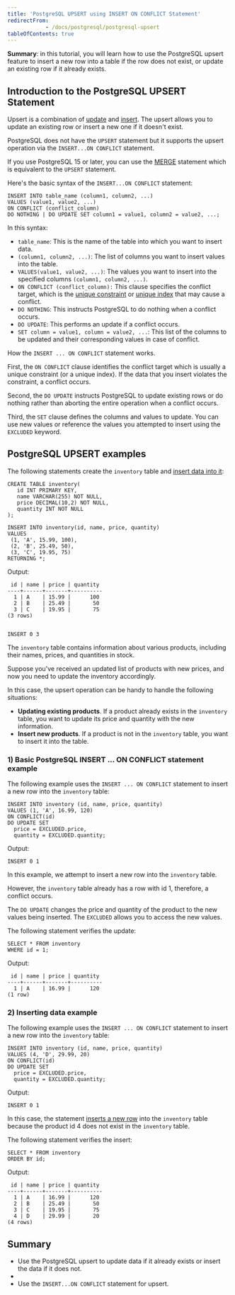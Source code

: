 ```yaml
---
title: 'PostgreSQL UPSERT using INSERT ON CONFLICT Statement'
redirectFrom: 
            - /docs/postgresql/postgresql-upsert
tableOfContents: true
---
```


**Summary**: in this tutorial, you will learn how to use the PostgreSQL upsert feature to insert a new row into a table if the row does not exist, or update an existing row if it already exists.

## Introduction to the PostgreSQL UPSERT Statement

Upsert is a combination of [update](/docs/postgresql/postgresql-update) and [insert](https://www.postgresqltutorial.com/postgresql-tutorial/postgresql-insert). The upsert allows you to update an existing row or insert a new one if it doesn't exist.

PostgreSQL does not have the `UPSERT` statement but it supports the upsert operation via the `INSERT...ON CONFLICT` statement.

If you use PostgreSQL 15 or later, you can use the [MERGE](/docs/postgresql/postgresql-merge) statement which is equivalent to the `UPSERT` statement.

Here's the basic syntax of the `INSERT...ON CONFLICT` statement:

```
INSERT INTO table_name (column1, column2, ...)
VALUES (value1, value2, ...)
ON CONFLICT (conflict_column)
DO NOTHING | DO UPDATE SET column1 = value1, column2 = value2, ...;
```

In this syntax:

- `table_name`: This is the name of the table into which you want to insert data.
- `(column1, column2, ...)`: The list of columns you want to insert values into the table.
- `VALUES(value1, value2, ...)`: The values you want to insert into the specified columns `(column1, column2, ...)`.
- `ON CONFLICT (conflict_column):` This clause specifies the conflict target, which is the [unique constraint](/docs/postgresql/postgresql-unique-constraint) or [unique index](https://www.postgresqltutorial.com/postgresql-indexes/postgresql-unique-index) that may cause a conflict.
- `DO NOTHING`: This instructs PostgreSQL to do nothing when a conflict occurs.
- `DO UPDATE`: This performs an update if a conflict occurs.
- `SET column = value1, column = value2, ...`: This list of the columns to be updated and their corresponding values in case of conflict.

How the `INSERT ... ON CONFLICT` statement works.

First, the `ON CONFLICT` clause identifies the conflict target which is usually a unique constraint (or a unique index). If the data that you insert violates the constraint, a conflict occurs.

Second, the `DO UPDATE` instructs PostgreSQL to update existing rows or do nothing rather than aborting the entire operation when a conflict occurs.

Third, the `SET` clause defines the columns and values to update. You can use new values or reference the values you attempted to insert using the `EXCLUDED` keyword.

## PostgreSQL UPSERT examples

The following statements create the `inventory` table and [insert data into it](/docs/postgresql/postgresql-insert):

```
CREATE TABLE inventory(
   id INT PRIMARY KEY,
   name VARCHAR(255) NOT NULL,
   price DECIMAL(10,2) NOT NULL,
   quantity INT NOT NULL
);

INSERT INTO inventory(id, name, price, quantity)
VALUES
 (1, 'A', 15.99, 100),
 (2, 'B', 25.49, 50),
 (3, 'C', 19.95, 75)
RETURNING *;
```

Output:

```
 id | name | price | quantity
----+------+-------+----------
  1 | A    | 15.99 |      100
  2 | B    | 25.49 |       50
  3 | C    | 19.95 |       75
(3 rows)


INSERT 0 3
```

The `inventory` table contains information about various products, including their names, prices, and quantities in stock.

Suppose you've received an updated list of products with new prices, and now you need to update the inventory accordingly.

In this case, the upsert operation can be handy to handle the following situations:

- **Updating existing products**. If a product already exists in the `inventory` table, you want to update its price and quantity with the new information.
- **Insert new products**. If a product is not in the `inventory` table, you want to insert it into the table.

### 1) Basic PostgreSQL INSERT ... ON CONFLICT statement example

The following example uses the `INSERT ... ON CONFLICT` statement to insert a new row into the `inventory` table:

```
INSERT INTO inventory (id, name, price, quantity)
VALUES (1, 'A', 16.99, 120)
ON CONFLICT(id)
DO UPDATE SET
  price = EXCLUDED.price,
  quantity = EXCLUDED.quantity;
```

Output:

```
INSERT 0 1
```

In this example, we attempt to insert a new row into the `inventory` table.

However, the `inventory` table already has a row with id 1, therefore, a conflict occurs.

The `DO UPDATE` changes the price and quantity of the product to the new values being inserted. The `EXCLUDED` allows you to access the new values.

The following statement verifies the update:

```
SELECT * FROM inventory
WHERE id = 1;
```

Output:

```
 id | name | price | quantity
----+------+-------+----------
  1 | A    | 16.99 |      120
(1 row)
```

### 2) Inserting data example

The following example uses the `INSERT ... ON CONFLICT` statement to insert a new row into the `inventory` table:

```
INSERT INTO inventory (id, name, price, quantity)
VALUES (4, 'D', 29.99, 20)
ON CONFLICT(id)
DO UPDATE SET
  price = EXCLUDED.price,
  quantity = EXCLUDED.quantity;
```

Output:

```
INSERT 0 1
```

In this case, the statement [inserts a new row](/docs/postgresql/postgresql-python/insert) into the `inventory` table because the product id 4 does not exist in the `inventory` table.

The following statement verifies the insert:

```
SELECT * FROM inventory
ORDER BY id;
```

Output:

```
 id | name | price | quantity
----+------+-------+----------
  1 | A    | 16.99 |      120
  2 | B    | 25.49 |       50
  3 | C    | 19.95 |       75
  4 | D    | 29.99 |       20
(4 rows)
```

## Summary

- Use the PostgreSQL upsert to update data if it already exists or insert the data if it does not.
-
- Use the `INSERT...ON CONFLICT` statement for upsert.

